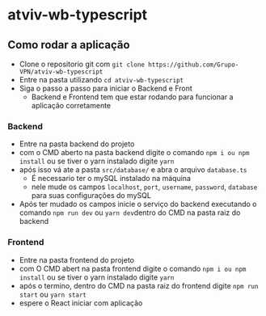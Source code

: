 # atviv-wb-typescript

## Como rodar a aplicação
- Clone o repositorio git com `git clone https://github.com/Grupo-VPN/atviv-wb-typescript`
- Entre na pasta utilizando `cd atviv-wb-typescript`
- Siga o passo a passo para iniciar o Backend e Front
  - Backend e Frontend tem que estar rodando para funcionar a aplicação corretamente 
### Backend
- Entre na pasta backend do projeto
- com o CMD aberto na pasta backend digite o comando `npm i ou npm install` ou se tiver o yarn instalado digite `yarn`
- após isso vá ate a pasta `src/database/` e abra o arquivo `database.ts`
  - É necessario ter o mySQL instalado na máquina
  - nele mude os campos `localhost`, `port`, `username`, `password`, `database` para suas configurações do mySQL
- Após ter mudado os campos inicie o serviço do backend executando o comando `npm run dev` ou `yarn dev`dentro do CMD na pasta raiz do backend
### Frontend
- Entre na pasta frontend do projeto
- com O CMD abert na pasta frontend digite o comando `npm i ou npm install` ou se tiver o yarn instalado digite `yarn`
- após o termino, dentro do CMD na pasta raiz do frontend digite `npm run start` ou `yarn start`
- espere o React iniciar com aplicação
